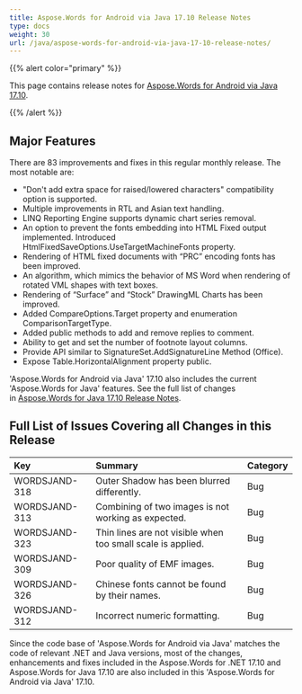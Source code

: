 ```yaml
---
title: Aspose.Words for Android via Java 17.10 Release Notes
type: docs
weight: 30
url: /java/aspose-words-for-android-via-java-17-10-release-notes/
---
```


{{% alert color="primary" %}} 

This page contains release notes for [Aspose.Words for Android via Java 17.10](http://maven.aspose.com/repository/simple/ext-release-local/com/aspose/aspose-words/17.10/).

{{% /alert %}} 
## **Major Features**
There are 83 improvements and fixes in this regular monthly release. The most notable are:

- "Don't add extra space for raised/lowered characters" compatibility option is supported.
- Multiple improvements in RTL and Asian text handling.
- LINQ Reporting Engine supports dynamic chart series removal.
- An option to prevent the fonts embedding into HTML Fixed output implemented. Introduced HtmlFixedSaveOptions.UseTargetMachineFonts property.
- Rendering of HTML fixed documents with “PRC” encoding fonts has been improved.
- An algorithm, which mimics the behavior of MS Word when rendering of rotated VML shapes with text boxes.
- Rendering of “Surface” and “Stock” DrawingML Charts has been improved.
- Added CompareOptions.Target property and enumeration ComparisonTargetType.
- Added public methods to add and remove replies to comment.
- Ability to get and set the number of footnote layout columns.
- Provide API similar to SignatureSet.AddSignatureLine Method (Office).
- Expose Table.HorizontalAlignment property public.

'Aspose.Words for Android via Java' 17.10 also includes the current 'Aspose.Words for Java' features. See the full list of changes in [Aspose.Words for Java 17.10 Release Notes](/words/java/aspose-words-for-java-17-10-release-notes/).
## **Full List of Issues Covering all Changes in this Release**

|**Key**|**Summary**|**Category**|
| :- | :- | :- |
|WORDSJAND-318|Outer Shadow has been blurred differently.|Bug|
|WORDSJAND-313|Combining of two images is not working as expected.|Bug|
|WORDSJAND-323|Thin lines are not visible when too small scale is applied.|Bug|
|WORDSJAND-309|Poor quality of EMF images.|Bug|
|WORDSJAND-326|Chinese fonts cannot be found by their names.|Bug|
|WORDSJAND-312|Incorrect numeric formatting.|Bug|
Since the code base of 'Aspose.Words for Android via Java' matches the code of relevant .NET and Java versions, most of the changes, enhancements and fixes included in the Aspose.Words for .NET 17.10 and Aspose.Words for Java 17.10 are also included in this 'Aspose.Words for Android via Java' 17.10.
